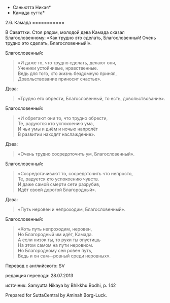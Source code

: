 * Саньютта Никая*
* Камада сутта*

2\.6\. Камада
\=\=\=\=\=\=\=\=\=\=\=

В Саваттхи\. Стоя рядом, молодой дэва Камада сказал Благословенному: «Как трудно это сделать, Благословенный\! Очень трудно это сделать, Благословенный\!»\.

Благословенный:

> «И даже то, что трудно сделать, делают они,  
> Ученики устойчивые, нравственные\.  
> Ведь для того, кто жизнь бездомную принял,  
> Довольствование приносит счастье»\.

Дэва:

> «Трудно его обрести, Благословенный, то есть, довольствование»\.

Благословенный:

> «И обретают они то, что трудно обрести,  
> Те, радуются кто успокоению ума,  
> И чьи умы и днём и ночью напролёт  
> В развитии находят наслаждение»\.

Дэва:

> «Очень трудно сосредоточить ум, Благословенный»\.

Благословенный:

> «Сосредотачивают то, сосредоточить что непросто,  
> Те, радуется кто успокоению чувств\.  
> И даже самой смерти сети разрубив,  
> Идёт своей дорогой Благородный»\.

Дэва:

> «Путь неровен и непроходим, Благословенный»\.

Благословенный:

> «Хоть путь непроходим, неровен,  
> Но Благородный им идёт, Камада\.  
> А если низок ты, то руки ты опустишь  
> На этом самом на пути неровном\.  
> Но Благородному сей ровен путь,  
> Ведь и он сам—ровный среди неровных»\.

Перевод с английского: SV

редакция перевода: 28\.07\.2013

источник: Samyutta Nikaya by Bhikkhu Bodhi, p\. 142

Prepared for SuttaCentral by Aminah Borg\-Luck\.